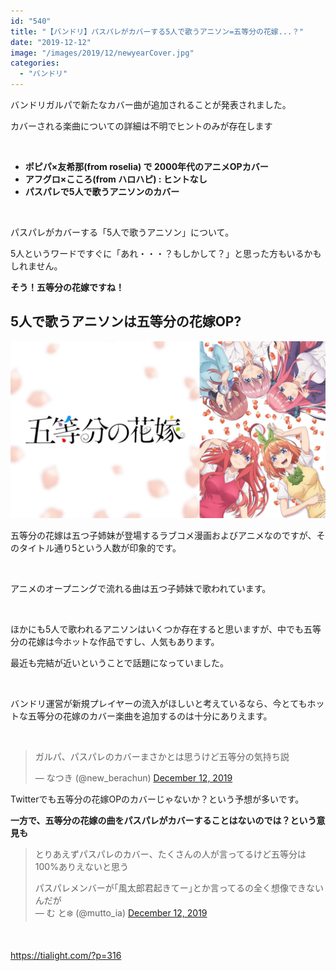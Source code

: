 ```yaml
---
id: "540"
title: "【バンドリ】パスパレがカバーする5人で歌うアニソン=五等分の花嫁...？"
date: "2019-12-12"
image: "/images/2019/12/newyearCover.jpg"
categories: 
  - "バンドリ"
---
```


バンドリガルパで新たなカバー曲が追加されることが発表されました。

カバーされる楽曲についての詳細は不明でヒントのみが存在します

 

- **ポピパ×友希那(from roselia) で 2000年代のアニメOPカバー**
- **アフグロ×こころ(from ハロハピ) : ヒントなし**
- **パスパレで5人で歌うアニソンのカバー**

 

パスパレがカバーする「5人で歌うアニソン」について。

5人というワードですぐに「あれ・・・？もしかして？」と思った方もいるかもしれません。

**そう！五等分の花嫁ですね！**

## 5人で歌うアニソンは五等分の花嫁OP?

![](/images/2019/12/gotoyome.png)

五等分の花嫁は五つ子姉妹が登場するラブコメ漫画およびアニメなのですが、そのタイトル通り5という人数が印象的です。

 

アニメのオープニングで流れる曲は五つ子姉妹で歌われています。

 

ほかにも5人で歌われるアニソンはいくつか存在すると思いますが、中でも五等分の花嫁は今ホットな作品ですし、人気もあります。

最近も完結が近いということで話題になっていました。

 

バンドリ運営が新規プレイヤーの流入がほしいと考えているなら、今とてもホットな五等分の花嫁のカバー楽曲を追加するのは十分にありえます。

 

<blockquote class="twitter-tweet"><p lang="ja" dir="ltr">ガルパ、パスパレのカバーまさかとは思うけど五等分の気持ち説</p>— なつき (@new_berachun) <a href="https://twitter.com/new_berachun/status/1205069469896232961?ref_src=twsrc%5Etfw">December 12, 2019</a></blockquote>
<script async src="https://platform.twitter.com/widgets.js" charset="utf-8"></script>

Twitterでも五等分の花嫁OPのカバーじゃないか？という予想が多いです。

**一方で、五等分の花嫁の曲をパスパレがカバーすることはないのでは？という意見も**

<blockquote class="twitter-tweet"><p lang="ja" dir="ltr">とりあえずパスパレのカバー、たくさんの人が言ってるけど五等分は100%ありえないと思う</p>パスパレメンバーが｢風太郎君起きてー｣とか言ってるの全く想像できないんだが<div></div>— む と❄️ (@mutto_ia) <a href="https://twitter.com/mutto_ia/status/1205068190306357248?ref_src=twsrc%5Etfw">December 12, 2019</a></blockquote>
<script async src="https://platform.twitter.com/widgets.js" charset="utf-8"></script>

 

https://tialight.com/?p=316
